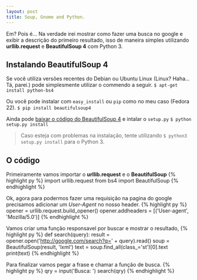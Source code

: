 ```yaml
---
layout: post
title: Soup, Gnome and Python.
---
```


Em? Pois é... Na verdade irei mostrar como fazer uma busca no google e exibir a descrição do primeiro resultado, isso de maneira simples utilizando **urllib.request** e **BeautifulSoup 4** com Python 3.

## Instalando BeautifulSoup 4 ##
Se você utiliza versões recentes do Debian ou Ubuntu Linux (Linux? Haha... Tá, parei.) pode simplesmente utilizar o commendo a seguir.
`$ apt-get install python-bs4`

Ou você pode instalar com `easy_install` ou `pip` como no meu caso (Fedora 22).
`$ pip install beautifulsoup4`

Ainda pode [baixar o código do BeautifulSoup 4](http://www.crummy.com/software/BeautifulSoup/download/4.x/) e intalar o `setup.py`
`$ python setup.py install`

> Caso esteja com problemas na instalação, tente utilizando `$ python3 setup.py install` para o Python 3.

## O código ##
Primeiramente vamos importar o **urllib.request** e o **BeautifulSoup**
{% highlight py %}
import urllib.request
from bs4 import BeautifulSoup
{% endhighlight %}

Ok, agora para podermos fazer uma requisição na pagina do google precisamos adicionar um _User-Agent_ no nosso header.
{% highlight py %}
opener = urllib.request.build_opener()
opener.addheaders = [('User-agent', 'Mozilla/5.0')]
{% endhighlight %}

Vamos criar uma função responsavel por buscar e mostrar o resultado,
{% highlight py %}
def search(query):
    result = opener.open('http://google.com/search?q=' + query).read()
    soup = BeautifulSoup(result, 'lxml')
    text = soup.find_all(class_='st')[0].text
    print(text)
{% endhighlight %}

Para finalizar vamos pegar a frase e chamar a função de busca.
{% highlight py %}
qry = input('Busca: ')
search(qry)
{% endhighlight %}
